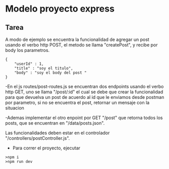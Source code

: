 # Modelo proyecto express


## Tarea 

A modo de ejemplo se encuentra la funcionalidad de agregar un post usando el verbo http POST, el metodo se llama "createPost", y recibe por body los parametros.

```
{
    "userId" : 1,
    "title" : "soy el titulo",
    "body" : "soy el body del post "
}
```

-En el js routes/post-routes.js se encuentran dos endpoints usando el verbo http GET, uno se llama "/post/:id" el cual se debe que crear la funcionalidad para que devuelva un post de acuerdo al id que le enviamos desde postman por parametro, si no se encuentra el post, retornar un mensaje con la situacion

-Ademas implementar el otro enpoint por GET "/post" que retorna todos los posts, que se encuentran en "/data/posts.json".

Las funcionalidades deben estar en el controlador "/controllers/postController.js".



- Para correr el proyecto, ejecutar
```
>npm i 
>npm run dev
```